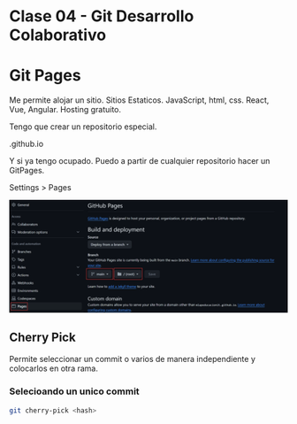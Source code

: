 # Clase 04 - Git Desarrollo Colaborativo

# Git Pages
Me permite alojar un sitio. Sitios Estaticos. JavaScript, html, css. React, Vue, Angular. Hosting gratuito.

Tengo que crear un repositorio especial. 

<nombre-cuenta-github>.github.io

Y si ya tengo ocupado. Puedo a partir de cualquier repositorio hacer un GitPages.

Settings > Pages

![Github](_ref/gitpages.png)

## Cherry Pick
Permite seleccionar un commit  o varios de manera independiente y colocarlos en otra rama.

### Selecioando un unico commit

```sh
git cherry-pick <hash>
```

